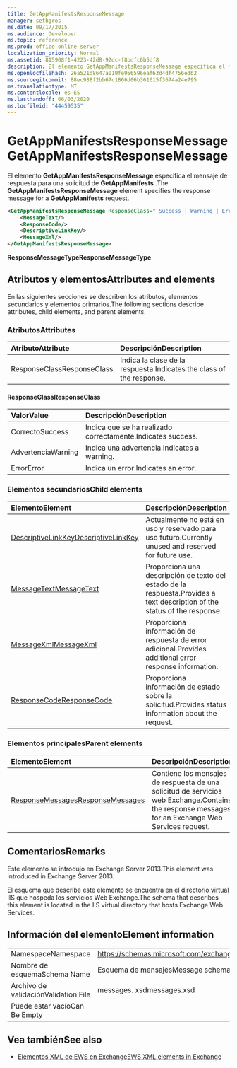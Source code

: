 ```yaml
---
title: GetAppManifestsResponseMessage
manager: sethgros
ms.date: 09/17/2015
ms.audience: Developer
ms.topic: reference
ms.prod: office-online-server
localization_priority: Normal
ms.assetid: 815908f1-4223-42d8-92dc-f8bdfc6b5df8
description: El elemento GetAppManifestsResponseMessage especifica el mensaje de respuesta para una solicitud de GetAppManifests.
ms.openlocfilehash: 26a521d8647a010fe956596eaf63d4df4756edb2
ms.sourcegitcommit: 88ec988f2bb67c1866d06b361615f3674a24e795
ms.translationtype: MT
ms.contentlocale: es-ES
ms.lasthandoff: 06/03/2020
ms.locfileid: "44459535"
---
```

# <a name="getappmanifestsresponsemessage"></a><span data-ttu-id="7cffe-103">GetAppManifestsResponseMessage</span><span class="sxs-lookup"><span data-stu-id="7cffe-103">GetAppManifestsResponseMessage</span></span>

<span data-ttu-id="7cffe-104">El elemento **GetAppManifestsResponseMessage** especifica el mensaje de respuesta para una solicitud de **GetAppManifests** .</span><span class="sxs-lookup"><span data-stu-id="7cffe-104">The **GetAppManifestsResponseMessage** element specifies the response message for a **GetAppManifests** request.</span></span> 
  
```XML
<GetAppManifestsResponseMessage ResponseClass=" Success | Warning | Error ">
    <MessageText/>
    <ResponseCode/>
    <DescriptiveLinkKey/>
    <MessageXml/>
</GetAppManifestsResponseMessage>
```

 <span data-ttu-id="7cffe-105">**ResponseMessageType**</span><span class="sxs-lookup"><span data-stu-id="7cffe-105">**ResponseMessageType**</span></span>
## <a name="attributes-and-elements"></a><span data-ttu-id="7cffe-106">Atributos y elementos</span><span class="sxs-lookup"><span data-stu-id="7cffe-106">Attributes and elements</span></span>

<span data-ttu-id="7cffe-107">En las siguientes secciones se describen los atributos, elementos secundarios y elementos primarios.</span><span class="sxs-lookup"><span data-stu-id="7cffe-107">The following sections describe attributes, child elements, and parent elements.</span></span>
  
### <a name="attributes"></a><span data-ttu-id="7cffe-108">Atributos</span><span class="sxs-lookup"><span data-stu-id="7cffe-108">Attributes</span></span>

|<span data-ttu-id="7cffe-109">**Atributo**</span><span class="sxs-lookup"><span data-stu-id="7cffe-109">**Attribute**</span></span>|<span data-ttu-id="7cffe-110">**Descripción**</span><span class="sxs-lookup"><span data-stu-id="7cffe-110">**Description**</span></span>|
|:-----|:-----|
|<span data-ttu-id="7cffe-111">ResponseClass</span><span class="sxs-lookup"><span data-stu-id="7cffe-111">ResponseClass</span></span>  <br/> |<span data-ttu-id="7cffe-112">Indica la clase de la respuesta.</span><span class="sxs-lookup"><span data-stu-id="7cffe-112">Indicates the class of the response.</span></span>  <br/> |
   
#### <a name="responseclass"></a><span data-ttu-id="7cffe-113">ResponseClass</span><span class="sxs-lookup"><span data-stu-id="7cffe-113">ResponseClass</span></span>

|<span data-ttu-id="7cffe-114">**Valor**</span><span class="sxs-lookup"><span data-stu-id="7cffe-114">**Value**</span></span>|<span data-ttu-id="7cffe-115">**Descripción**</span><span class="sxs-lookup"><span data-stu-id="7cffe-115">**Description**</span></span>|
|:-----|:-----|
|<span data-ttu-id="7cffe-116">Correcto</span><span class="sxs-lookup"><span data-stu-id="7cffe-116">Success</span></span>  <br/> |<span data-ttu-id="7cffe-117">Indica que se ha realizado correctamente.</span><span class="sxs-lookup"><span data-stu-id="7cffe-117">Indicates success.</span></span>  <br/> |
|<span data-ttu-id="7cffe-118">Advertencia</span><span class="sxs-lookup"><span data-stu-id="7cffe-118">Warning</span></span>  <br/> |<span data-ttu-id="7cffe-119">Indica una advertencia.</span><span class="sxs-lookup"><span data-stu-id="7cffe-119">Indicates a warning.</span></span>  <br/> |
|<span data-ttu-id="7cffe-120">Error</span><span class="sxs-lookup"><span data-stu-id="7cffe-120">Error</span></span>  <br/> |<span data-ttu-id="7cffe-121">Indica un error.</span><span class="sxs-lookup"><span data-stu-id="7cffe-121">Indicates an error.</span></span>  <br/> |
   
### <a name="child-elements"></a><span data-ttu-id="7cffe-122">Elementos secundarios</span><span class="sxs-lookup"><span data-stu-id="7cffe-122">Child elements</span></span>

|<span data-ttu-id="7cffe-123">**Elemento**</span><span class="sxs-lookup"><span data-stu-id="7cffe-123">**Element**</span></span>|<span data-ttu-id="7cffe-124">**Descripción**</span><span class="sxs-lookup"><span data-stu-id="7cffe-124">**Description**</span></span>|
|:-----|:-----|
|[<span data-ttu-id="7cffe-125">DescriptiveLinkKey</span><span class="sxs-lookup"><span data-stu-id="7cffe-125">DescriptiveLinkKey</span></span>](descriptivelinkkey.md) <br/> |<span data-ttu-id="7cffe-126">Actualmente no está en uso y reservado para uso futuro.</span><span class="sxs-lookup"><span data-stu-id="7cffe-126">Currently unused and reserved for future use.</span></span>  <br/> |
|[<span data-ttu-id="7cffe-127">MessageText</span><span class="sxs-lookup"><span data-stu-id="7cffe-127">MessageText</span></span>](messagetext.md) <br/> |<span data-ttu-id="7cffe-128">Proporciona una descripción de texto del estado de la respuesta.</span><span class="sxs-lookup"><span data-stu-id="7cffe-128">Provides a text description of the status of the response.</span></span>  <br/> |
|[<span data-ttu-id="7cffe-129">MessageXml</span><span class="sxs-lookup"><span data-stu-id="7cffe-129">MessageXml</span></span>](messagexml.md) <br/> |<span data-ttu-id="7cffe-130">Proporciona información de respuesta de error adicional.</span><span class="sxs-lookup"><span data-stu-id="7cffe-130">Provides additional error response information.</span></span>  <br/> |
|[<span data-ttu-id="7cffe-131">ResponseCode</span><span class="sxs-lookup"><span data-stu-id="7cffe-131">ResponseCode</span></span>](responsecode.md) <br/> |<span data-ttu-id="7cffe-132">Proporciona información de estado sobre la solicitud.</span><span class="sxs-lookup"><span data-stu-id="7cffe-132">Provides status information about the request.</span></span>  <br/> |
   
### <a name="parent-elements"></a><span data-ttu-id="7cffe-133">Elementos principales</span><span class="sxs-lookup"><span data-stu-id="7cffe-133">Parent elements</span></span>

|<span data-ttu-id="7cffe-134">**Elemento**</span><span class="sxs-lookup"><span data-stu-id="7cffe-134">**Element**</span></span>|<span data-ttu-id="7cffe-135">**Descripción**</span><span class="sxs-lookup"><span data-stu-id="7cffe-135">**Description**</span></span>|
|:-----|:-----|
|[<span data-ttu-id="7cffe-136">ResponseMessages</span><span class="sxs-lookup"><span data-stu-id="7cffe-136">ResponseMessages</span></span>](responsemessages.md) <br/> |<span data-ttu-id="7cffe-137">Contiene los mensajes de respuesta de una solicitud de servicios web Exchange.</span><span class="sxs-lookup"><span data-stu-id="7cffe-137">Contains the response messages for an Exchange Web Services request.</span></span>  <br/> |
   
## <a name="remarks"></a><span data-ttu-id="7cffe-138">Comentarios</span><span class="sxs-lookup"><span data-stu-id="7cffe-138">Remarks</span></span>

<span data-ttu-id="7cffe-139">Este elemento se introdujo en Exchange Server 2013.</span><span class="sxs-lookup"><span data-stu-id="7cffe-139">This element was introduced in Exchange Server 2013.</span></span>
  
<span data-ttu-id="7cffe-140">El esquema que describe este elemento se encuentra en el directorio virtual IIS que hospeda los servicios Web Exchange.</span><span class="sxs-lookup"><span data-stu-id="7cffe-140">The schema that describes this element is located in the IIS virtual directory that hosts Exchange Web Services.</span></span>
  
## <a name="element-information"></a><span data-ttu-id="7cffe-141">Información del elemento</span><span class="sxs-lookup"><span data-stu-id="7cffe-141">Element information</span></span>

|||
|:-----|:-----|
|<span data-ttu-id="7cffe-142">Namespace</span><span class="sxs-lookup"><span data-stu-id="7cffe-142">Namespace</span></span>  <br/> |https://schemas.microsoft.com/exchange/services/2006/messages  <br/> |
|<span data-ttu-id="7cffe-143">Nombre de esquema</span><span class="sxs-lookup"><span data-stu-id="7cffe-143">Schema Name</span></span>  <br/> |<span data-ttu-id="7cffe-144">Esquema de mensajes</span><span class="sxs-lookup"><span data-stu-id="7cffe-144">Message schema</span></span>  <br/> |
|<span data-ttu-id="7cffe-145">Archivo de validación</span><span class="sxs-lookup"><span data-stu-id="7cffe-145">Validation File</span></span>  <br/> |<span data-ttu-id="7cffe-146">messages. xsd</span><span class="sxs-lookup"><span data-stu-id="7cffe-146">messages.xsd</span></span>  <br/> |
|<span data-ttu-id="7cffe-147">Puede estar vacío</span><span class="sxs-lookup"><span data-stu-id="7cffe-147">Can Be Empty</span></span>  <br/> ||
   
## <a name="see-also"></a><span data-ttu-id="7cffe-148">Vea también</span><span class="sxs-lookup"><span data-stu-id="7cffe-148">See also</span></span>



- [<span data-ttu-id="7cffe-149">Elementos XML de EWS en Exchange</span><span class="sxs-lookup"><span data-stu-id="7cffe-149">EWS XML elements in Exchange</span></span>](ews-xml-elements-in-exchange.md)

